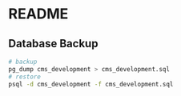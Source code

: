 # README

## Database Backup

```bash
# backup
pg_dump cms_development > cms_development.sql
# restore
psql -d cms_development -f cms_development.sql
```